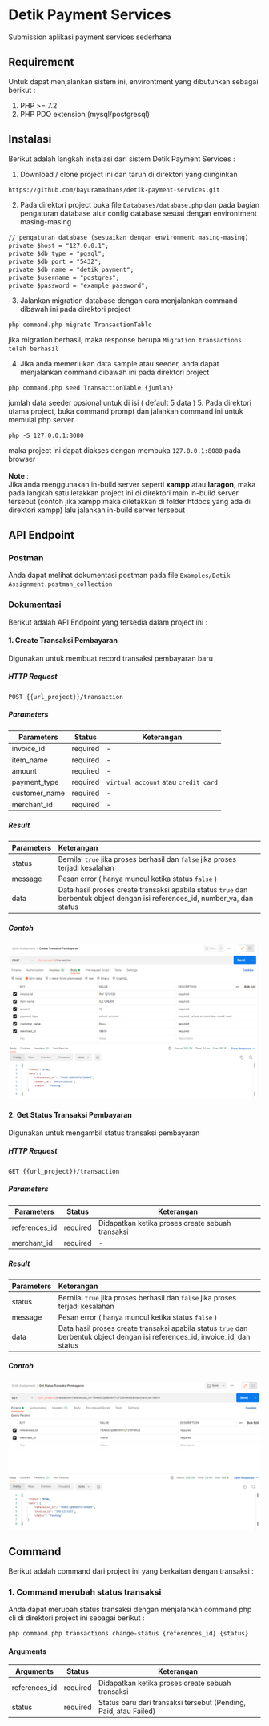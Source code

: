 # Detik Payment Services
Submission aplikasi payment services sederhana

## Requirement
Untuk dapat menjalankan sistem ini, environtment yang dibutuhkan sebagai berikut :
1. PHP >= 7.2
2. PHP PDO extension (mysql/postgresql)

## Instalasi
Berikut adalah langkah instalasi dari sistem Detik Payment Services :
1. Download / clone project ini dan taruh di direktori yang diinginkan
```
https://github.com/bayuramadhans/detik-payment-services.git
```
2. Pada direktori project buka file `Databases/database.php` dan pada bagian 
pengaturan database atur config database sesuai dengan environtment masing-masing
```
// pengaturan database (sesuaikan dengan environment masing-masing)
private $host = "127.0.0.1";
private $db_type = "pgsql";
private $db_port = "5432";
private $db_name = "detik_payment";
private $username = "postgres";
private $password = "example_password";
```

3. Jalankan migration database dengan cara menjalankan command dibawah ini pada direktori project
```
php command.php migrate TransactionTable
```
jika migration berhasil, maka response berupa `Migration transactions telah berhasil`

4. Jika anda memerlukan data sample atau seeder, anda dapat menjalankan command dibawah ini pada direktori project
```
php command.php seed TransactionTable {jumlah}
```
jumlah data seeder opsional untuk di isi ( default 5 data )
5. Pada direktori utama project, buka command prompt dan jalankan command ini untuk memulai php server
```
php -S 127.0.0.1:8080
```
maka project ini dapat diakses dengan membuka `127.0.0.1:8080` pada browser
<br><br>
<b>Note</b> : <br>
Jika anda menggunakan in-build server seperti <b>xampp</b> atau <b>laragon</b>, maka pada langkah satu letakkan project ini di direktori main in-build server tersebut (contoh jika xampp maka diletakkan di folder htdocs yang ada di direktori xampp) lalu jalankan in-build server tersebut 

## API Endpoint
### Postman
Anda dapat melihat dokumentasi postman pada file `Examples/Detik Assignment.postman_collection`
### Dokumentasi
Berikut adalah API Endpoint yang tersedia dalam project ini :

#### 1. Create Transaksi Pembayaran
Digunakan untuk membuat record transaksi pembayaran baru
##### HTTP Request
```
POST {{url_project}}/transaction
```
##### Parameters

| Parameters    |Status         | Keterangan                        |
| ------------- |:-------------:| -------------                     |
| invoice_id    | required	  	| - |
| item_name     | required      | - |
| amount        | required      | - |
| payment_type  | required      | `virtual_account` atau `credit_card` |
| customer_name | required      | - |
| merchant_id   | required      | - |

##### Result

| Parameters    |  Keterangan  |
| ------------- |:--------------|
|status         | Bernilai `true` jika proses berhasil dan `false` jika proses terjadi kesalahan|
|message        | Pesan error ( hanya muncul ketika status `false` ) |
|data           | Data hasil proses create transaksi apabila status `true` dan berbentuk object dengan isi references_id, number_va, dan status|

##### Contoh
![Contoh Create Transaksi Pembayaran Postman](Examples/create_sample.PNG "Contoh Create Transaksi Pembayaran Postman")

#### 2. Get Status Transaksi Pembayaran
Digunakan untuk mengambil status transaksi pembayaran
##### HTTP Request
```
GET {{url_project}}/transaction
```
##### Parameters

| Parameters    |Status         | Keterangan                        |
| ------------- |:-------------:| -------------                     |
| references_id | required	  	| Didapatkan ketika proses create sebuah transaksi |
| merchant_id   | required      | - |

##### Result

| Parameters    |  Keterangan  |
| ------------- |:--------------|
|status         | Bernilai `true` jika proses berhasil dan `false` jika proses terjadi kesalahan|
|message        | Pesan error ( hanya muncul ketika status `false` ) |
|data           | Data hasil proses create transaksi apabila status `true` dan berbentuk object dengan isi references_id, invoice_id, dan status|

##### Contoh
![Contoh Create Transaksi Pembayaran Postman](Examples/get_status_sample.PNG "Contoh Create Transaksi Pembayaran Postman")

## Command
Berikut adalah command dari project ini yang berkaitan dengan transaksi :
### 1. Command merubah status transaksi
Anda dapat merubah status transaksi dengan menjalankan command php cli di direktori project ini sebagai berikut :
```
php command.php transactions change-status {references_id} {status}
```
#### Arguments

| Arguments    |Status         | Keterangan                        |
| ------------- |:-------------:| -------------                     |
| references_id | required	  	| Didapatkan ketika proses create sebuah transaksi |
| status   | required      | Status baru dari transaksi tersebut (Pending, Paid, atau Failed) |
